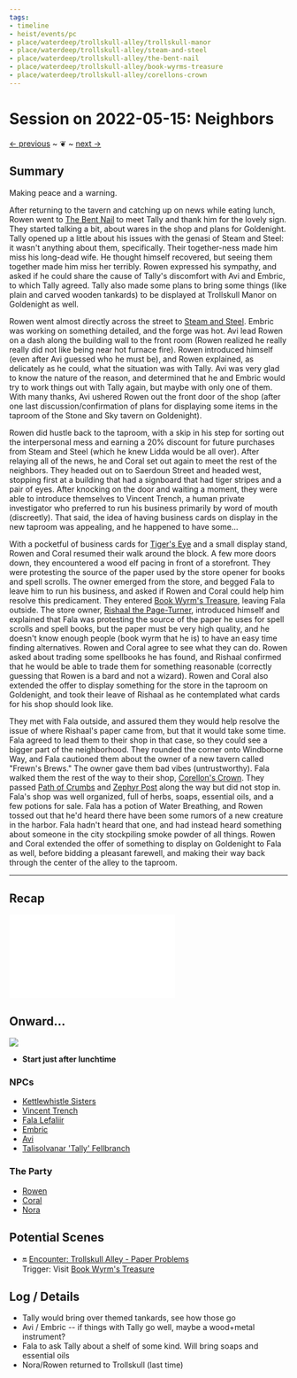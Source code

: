 ```yaml
---
tags:
- timeline
- heist/events/pc
- place/waterdeep/trollskull-alley/trollskull-manor
- place/waterdeep/trollskull-alley/steam-and-steel
- place/waterdeep/trollskull-alley/the-bent-nail
- place/waterdeep/trollskull-alley/book-wyrms-treasure
- place/waterdeep/trollskull-alley/corellons-crown
---
```

# Session on 2022-05-15: Neighbors
<span class="nav">[← previous](2022-05-08-the-passive-fist.md) ~ ❦ ~ [next →](2022-05-22-dogs-and-kids.md)</span>

## Summary
<span class='ob-timelines' data-category='rowen' data-date='1499-Tarsakh-03-00' data-name="Meeting the neighbors">Making peace and a warning.</span>

After returning to the tavern and catching up on news while eating lunch, Rowen went to [The Bent Nail](../waterdeep/places/the-bent-nail.md) to meet Tally and thank him for the lovely sign. They started talking a bit, about wares in the shop and plans for Goldenight. Tally opened up a little about his issues with the genasi of Steam and Steel: it wasn't anything about them, specifically. Their together-ness made him miss his long-dead wife. He thought himself recovered, but seeing them together made him miss her terribly. Rowen expressed his sympathy, and asked if he could share the cause of Tally's discomfort with Avi and Embric, to which Tally agreed. Tally also made some plans to bring some things (like plain and carved wooden tankards) to be displayed at Trollskull Manor on Goldenight as well.

Rowen went almost directly across the street to [Steam and Steel](../waterdeep/places/steam-and-steel.md). Embric was working on something detailed, and the forge was hot. Avi lead Rowen on a dash along the building wall to the front room (Rowen realized he really really did not like being near hot furnace fire). Rowen introduced himself (even after Avi guessed who he must be), and Rowen explained, as delicately as he could, what the situation was with Tally.  Avi was very glad to know the nature of the reason, and determined that he and Embric would try to work things out with Tally again, but maybe with only one of them. With many thanks, Avi ushered Rowen out the front door of the shop (after one last discussion/confirmation of plans for displaying some items in the taproom of the Stone and Sky tavern on Goldenight).

Rowen did hustle back to the taproom, with a skip in his step for sorting out the interpersonal mess and earning a 20% discount for future purchases from Steam and Steel (which he knew Lidda would be all over). After relaying all of the news, he and Coral set out again to meet the rest of the neighbors. They headed out on to Saerdoun Street and headed west, stopping first at a building that had a signboard that had tiger stripes and a pair of eyes. After knocking on the door and waiting a moment, they were able to introduce themselves to Vincent Trench, a human private investigator who preferred to run his business primarily by word of mouth (discreetly). That said, the idea of having business cards on display in the new taproom was appealing, and he happened to have some... 

With a pocketful of business cards for [Tiger's Eye](../waterdeep/places/tigers-eye.md) and a small display stand, Rowen and Coral resumed their walk around the block. A few more doors down, they encountered a wood elf pacing in front of a storefront. They were protesting the source of the paper used by the store opener for books and spell scrolls. The owner emerged from the store, and begged Fala to leave him to run his business, and asked if Rowen and Coral could help him resolve this predicament. They entered [Book Wyrm's Treasure](../waterdeep/places/book-wyrms-treasure.md), leaving Fala outside. The store owner, [Rishaal the Page-Turner](heist/waterdeep/npcs/rishaal-the-page-turner.md), introduced himself and explained that Fala was protesting the source of the paper he uses for spell scrolls and spell books, but the paper must be very high quality, and he doesn't know enough people (book wyrm that he is) to have an easy time finding alternatives. Rowen and Coral agree to see what they can do. Rowen asked about trading some spellbooks he has found, and Rishaal confirmed that he would be able to trade them for something reasonable (correctly guessing that Rowen is a bard and not a wizard). Rowen and Coral also extended the offer to display something for the store in the taproom on Goldenight, and took their leave of Rishaal as he contemplated what cards for his shop should look like.

They met with Fala outside, and assured them they would help resolve the issue of where Rishaal's paper came from, but that it would take some time. Fala agreed to lead them to their shop in that case, so they could see a bigger part of the neighborhood. They rounded the corner onto Windborne Way, and Fala cautioned them about the owner of a new tavern called "Frewn's Brews." The owner gave them bad vibes (untrustworthy). Fala walked them the rest of the way to their shop, [Corellon's Crown](../waterdeep/places/corellons-crown.md). They passed [Path of Crumbs](../waterdeep/places/path-of-crumbs.md) and [Zephyr Post](../waterdeep/places/zephyr-post.md) along the way but did not stop in.  Fala's shop was well organized, full of herbs, soaps, essential oils, and a few potions for sale.  Fala has a potion of Water Breathing, and Rowen tossed out that he'd heard there have been some rumors of a new creature in the harbor. Fala hadn't heard that one, and had instead heard something about someone in the city stockpiling smoke powder of all things. Rowen and Coral extended the offer of something to display on Goldenight to Fala as well, before bidding a pleasant farewell, and making their way back through the center of the alley to the taproom.

---

## Recap

![](2022-05-08-the-passive-fist.md#Summary)

## Onward... 
![](../days/1499-04-03-tarsakh.md#^weather)

- **Start just after lunchtime**

### NPCs
- [Kettlewhistle Sisters](heist/waterdeep/npcs/kettlewhistle-sisters.md)
- [Vincent Trench](heist/waterdeep/npcs/vincent-trench.md)
- [Fala Lefaliir](heist/waterdeep/npcs/fala-lefaliir.md)
- [Embric](heist/waterdeep/npcs/embric.md)
- [Avi](heist/waterdeep/npcs/avi.md)
- [Talisolvanar 'Tally' Fellbranch](heist/waterdeep/npcs/talisolvanar-tally-fellbranch.md)

### The Party
- [Rowen](../characters/gm-rowen.md)
- [Coral](../characters/gm-coral.md)
- [Nora](../characters/gm-nora.md)

## Potential Scenes
- 🔛 [Encounter: Trollskull Alley - Paper Problems](../encounters/archive/2-trollskull-alley-paper-problems.md)  
      Trigger: Visit [Book Wyrm's Treasure](../waterdeep/places/book-wyrms-treasure.md)
  

## Log / Details
- Tally would bring over themed tankards, see how those go
- Avi / Embric -- if things with Tally go well, maybe a wood+metal instrument?
- Fala to ask Tally about a shelf of some kind. Will bring soaps and essential oils
- Nora/Rowen returned to Trollskull (last time)